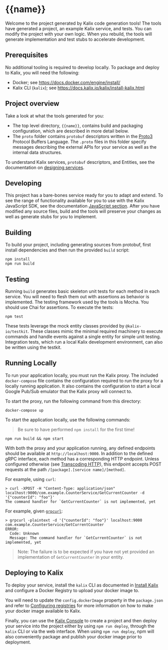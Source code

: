 # {{name}}

Welcome to the project generated by Kalix code generation tools! The tools have generated a project,
an example Kalix service, and tests. You can modify the project with your own logic. When you
rebuild, the tools will generate implementation and test stubs to accelerate development.

## Prerequisites

No additional tooling is required to develop locally. To package and deploy to Kalix, you will need
the following:

- Docker; see https://docs.docker.com/engine/install/
- Kalix CLI (`kalix`); see https://docs.kalix.io/kalix/install-kalix.html

## Project overview

Take a look at what the tools generated for you:

- The top level directory, `{{name}}`, contains build and packaging configuration, which are
  described in more detail below.
- The `proto` folder contains `protobuf` descriptors written in the
  [Proto3](https://developers.google.com/protocol-buffers/docs/proto3) Protocol Buffers Language.
  The `.proto` files in this folder specify messages describing the external APIs for your service
  as well as the internal data structures.

To understand Kalix services, `protobuf` descriptors, and Entities, see the documentation on
[designing services](https://docs.kalix.io/designing/index.html).

## Developing

This project has a bare-bones service ready for you to adapt and extend. To see the range of
functionality available for you to use with the Kalix JavaScript SDK, see the documentation
[JavaScript section](https://docs.kalix.io/javascript/index.html). After you have modified any
source files, build and the tools will preserve your changes as well as generate stubs for you to
implement.

## Building

To build your project, including generating sources from protobuf, first install dependencies and
then run the provided `build` script:

```
npm install
npm run build
```

## Testing

Running `build` generates basic skeleton unit tests for each method in each service. You will need
to flesh them out with assertions as behavior is implemented. The testing framework used by the
tools is Mocha. You should use Chai for assertions. To execute the tests:

```
npm test
```

These tests leverage the mock entity classes provided by `@kalix-io/testkit`. These classes mimic
the minimal required machinery to execute commands and handle events against a single entity for
simple unit testing. Integration tests, which run a local Kalix development environment, can also be
written using the testkit.

## Running Locally

To run your application locally, you must run the Kalix proxy. The included `docker-compose` file
contains the configuration required to run the proxy for a locally running application. It also
contains the configuration to start a local Google Pub/Sub emulator that the Kalix proxy will
connect to.

To start the proxy, run the following command from this directory:

```
docker-compose up
```

To start the application locally, use the following commands:

> Be sure to have performed `npm install` for the first time!

```
npm run build && npm start
```

With both the proxy and your application running, any defined endpoints should be available at
`http://localhost:9000`. In addition to the defined gRPC interface, each method has a corresponding
HTTP endpoint. Unless configured otherwise (see [Transcoding
HTTP](https://docs.kalix.io/javascript/proto.html#_transcoding_http)), this endpoint accepts POST
requests at the path `/[package].[service name]/[method]`.

For example, using `curl`:

```
> curl -XPOST -H "Content-Type: application/json" localhost:9000/com.example.CounterService/GetCurrentCounter -d '{"counterId": "foo"}'
The command handler for `GetCurrentCounter` is not implemented, yet
```

For example, given [`grpcurl`](https://github.com/fullstorydev/grpcurl):

```
> grpcurl -plaintext -d '{"counterId": "foo"}' localhost:9000 com.example.CounterService/GetCurrentCounter
ERROR:
  Code: Unknown
  Message: The command handler for `GetCurrentCounter` is not implemented, yet
```

> Note: The failure is to be expected if you have not yet provided an implementation of
> `GetCurrentCounter` in your entity.

## Deploying to Kalix

To deploy your service, install the `kalix` CLI as documented in [Install Kalix](https://docs.kalix.io/kalix/install-kalix.html) and configure a Docker Registry to upload your docker image to.

You will need to update the `config.dockerImage` property in the `package.json` and refer to
[Configuring registries](https://docs.kalix.io/projects/container-registries.html) for more
information on how to make your docker image available to Kalix.

Finally, you can use the [Kalix Console](https://console.kalix.io) to create a project and then
deploy your service into the project either by using `npm run deploy`, through the `kalix` CLI or
via the web interface. When using `npm run deploy`, npm will also conveniently package and publish
your docker image prior to deployment.
